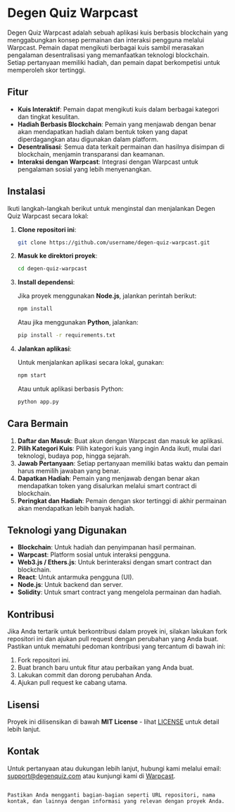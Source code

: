 # Degen Quiz Warpcast

Degen Quiz Warpcast adalah sebuah aplikasi kuis berbasis blockchain yang menggabungkan konsep permainan dan interaksi pengguna melalui Warpcast. Pemain dapat mengikuti berbagai kuis sambil merasakan pengalaman desentralisasi yang memanfaatkan teknologi blockchain. Setiap pertanyaan memiliki hadiah, dan pemain dapat berkompetisi untuk memperoleh skor tertinggi.

## Fitur

- **Kuis Interaktif**: Pemain dapat mengikuti kuis dalam berbagai kategori dan tingkat kesulitan.
- **Hadiah Berbasis Blockchain**: Pemain yang menjawab dengan benar akan mendapatkan hadiah dalam bentuk token yang dapat diperdagangkan atau digunakan dalam platform.
- **Desentralisasi**: Semua data terkait permainan dan hasilnya disimpan di blockchain, menjamin transparansi dan keamanan.
- **Interaksi dengan Warpcast**: Integrasi dengan Warpcast untuk pengalaman sosial yang lebih menyenangkan.

## Instalasi

Ikuti langkah-langkah berikut untuk menginstal dan menjalankan Degen Quiz Warpcast secara lokal:

1. **Clone repositori ini**:

   ```bash
   git clone https://github.com/username/degen-quiz-warpcast.git
   ```

2. **Masuk ke direktori proyek**:

   ```bash
   cd degen-quiz-warpcast
   ```

3. **Install dependensi**:

   Jika proyek menggunakan **Node.js**, jalankan perintah berikut:

   ```bash
   npm install
   ```

   Atau jika menggunakan **Python**, jalankan:

   ```bash
   pip install -r requirements.txt
   ```

4. **Jalankan aplikasi**:

   Untuk menjalankan aplikasi secara lokal, gunakan:

   ```bash
   npm start
   ```

   Atau untuk aplikasi berbasis Python:

   ```bash
   python app.py
   ```



## Cara Bermain

1. **Daftar dan Masuk**: Buat akun dengan Warpcast dan masuk ke aplikasi.
2. **Pilih Kategori Kuis**: Pilih kategori kuis yang ingin Anda ikuti, mulai dari teknologi, budaya pop, hingga sejarah.
3. **Jawab Pertanyaan**: Setiap pertanyaan memiliki batas waktu dan pemain harus memilih jawaban yang benar.
4. **Dapatkan Hadiah**: Pemain yang menjawab dengan benar akan mendapatkan token yang disalurkan melalui smart contract di blockchain.
5. **Peringkat dan Hadiah**: Pemain dengan skor tertinggi di akhir permainan akan mendapatkan lebih banyak hadiah.

## Teknologi yang Digunakan

- **Blockchain**: Untuk hadiah dan penyimpanan hasil permainan.
- **Warpcast**: Platform sosial untuk interaksi pengguna.
- **Web3.js / Ethers.js**: Untuk berinteraksi dengan smart contract dan blockchain.
- **React**: Untuk antarmuka pengguna (UI).
- **Node.js**: Untuk backend dan server.
- **Solidity**: Untuk smart contract yang mengelola permainan dan hadiah.

## Kontribusi

Jika Anda tertarik untuk berkontribusi dalam proyek ini, silakan lakukan fork repositori ini dan ajukan pull request dengan perubahan yang Anda buat. Pastikan untuk mematuhi pedoman kontribusi yang tercantum di bawah ini:

1. Fork repositori ini.
2. Buat branch baru untuk fitur atau perbaikan yang Anda buat.
3. Lakukan commit dan dorong perubahan Anda.
4. Ajukan pull request ke cabang utama.

## Lisensi

Proyek ini dilisensikan di bawah **MIT License** - lihat [LICENSE](LICENSE) untuk detail lebih lanjut.

## Kontak

Untuk pertanyaan atau dukungan lebih lanjut, hubungi kami melalui email: [support@degenquiz.com](mailto:support@degenquiz.com) atau kunjungi kami di [Warpcast](https://warpcast.com/degenquiz).

```

Pastikan Anda mengganti bagian-bagian seperti URL repositori, nama kontak, dan lainnya dengan informasi yang relevan dengan proyek Anda.
